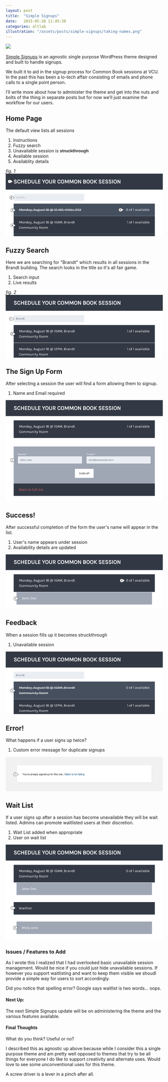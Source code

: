 ```yaml
---
layout: post
title:  "Simple Signups"
date:   2015-05-28 11:45:30
categories: altlab
illustration: "/assets/posts/simple-signups/taking-names.png"
---
```


<img class="hidden" src="{{ page.illustration }}" />

[Simple Signups](https://github.com/vcualtlab/simple-signups) is an agnostic single purpose WordPress theme designed and built to handle signups.

We built it to aid in the signup process for Common Book sessions at VCU. In the past this has been a lo-tech affair consisting of emails and phone calls to a single point person.

I’ll write more about how to administer the theme and get into the nuts and bolts of the thing in separate posts but for now we’ll just examine the workflow for our users.





## Home Page

The default view lists all sessions

1. Instructions
2. Fuzzy search
3. Unavailable session is <del>struckthrough</del>
4. Available session
5. Availablity details

*fig. 1*
![](/assets/posts/simple-signups/fig1.png)





## Fuzzy Search

Here we are searching for "Brandt" which results in all sessions in the Brandt building. The search looks in the title so it's all fair game.

1. Search input
2. Live results

*fig. 2*
![](/assets/posts/simple-signups/fig2.png)





## The Sign Up Form

After selecting a session the user will find a form allowing them to signup.

1. Name and Email required

![](/assets/posts/simple-signups/fig3.png)





## Success!

After successful completion of the form the user's name will appear in the list.

1. User's name appears under session
2. Availability details are updated

![](/assets/posts/simple-signups/fig4.png)


## Feedback

When a session fills up it becomes struckthrough

1. Unavailable session

![](/assets/posts/simple-signups/fig5.png)


## Error!

What happens if a user signs up twice?

1. Custom error message for duplicate signups

![](/assets/posts/simple-signups/fig6.png)

## Wait List

If a user signs up after a session has become unavailable they will be wait listed. Admins can promote waitlisted users at their discretion.

1. Wait List added when appropriate
2. User on wait list

![](/assets/posts/simple-signups/fig7.png)


### Issues / Features to Add

As I wrote this I realized that I had overlooked basic unavailable session management. Would be nice if you could just hide unavailable sessions. If however you support waitlisting and want to keep them visible we shoudl provide a simple way for users to sort accordingly.

Did you notice that spelling error? Google says waitlist is two words... oops.

<div class="meta" markdown="1">

#### Next Up:

The next Simple Signups update will be on administering the theme and the various features available.


#### Final Thoughts

What do you think? Useful or no?

I described this as agnostic up above because while I consider this a single purpose theme and am pretty well opposed to themes that try to be all things for everyone I do like to support creativity and alternate uses. Would love to see some unconventional uses for this theme.

A screw driver is a lever in a pinch after all.

</div>



